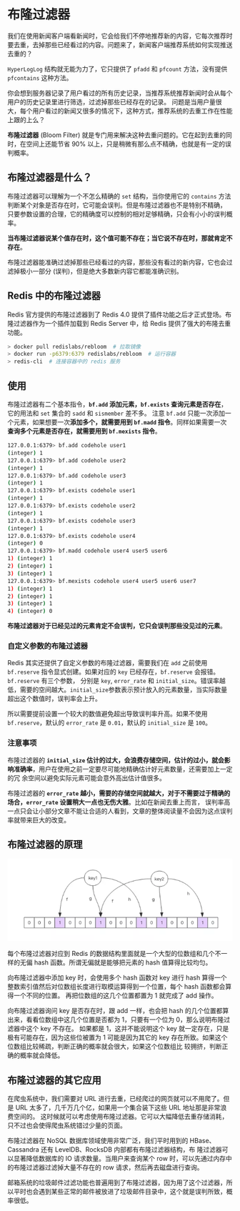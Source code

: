 # 布隆过滤器

我们在使用新闻客户端看新闻时，它会给我们不停地推荐新的内容，它每次推荐时要去重，去掉那些已经看过的内容。问题来了，新闻客户端推荐系统如何实现推送去重的？

`HyperLogLog` 结构就无能为力了，它只提供了 `pfadd` 和 `pfcount` 方法，没有提供 `pfcontains` 这种方法。

你会想到服务器记录了用户看过的所有历史记录，当推荐系统推荐新闻时会从每个用户的历史记录里进行筛选，过滤掉那些已经存在的记录。
问题是当用户量很大，每个用户看过的新闻又很多的情况下，这种方式，推荐系统的去重工作在性能上跟的上么？

**布隆过滤器** (Bloom Filter) 就是专门用来解决这种去重问题的。它在起到去重的同时，在空间上还能节省 90% 以上，只是稍微有那么点不精确，也就是有一定的误判概率。

## 布隆过滤器是什么？

布隆过滤器可以理解为一个不怎么精确的 `set` 结构，当你使用它的 `contains` 方法判断某个对象是否存在时，它可能会误判。但是布隆过滤器也不是特别不精确，
只要参数设置的合理，它的精确度可以控制的相对足够精确，只会有小小的误判概率。

**当布隆过滤器说某个值存在时，这个值可能不存在；当它说不存在时，那就肯定不存在**。

布隆过滤器能准确过滤掉那些已经看过的内容，那些没有看过的新内容，它也会过滤掉极小一部分 (误判)，但是绝大多数新内容它都能准确识别。

## Redis 中的布隆过滤器
Redis 官方提供的布隆过滤器到了 Redis 4.0 提供了插件功能之后才正式登场。布隆过滤器作为一个插件加载到 Redis Server 中，给 Redis 提供了强大的布隆去重功能。

```sh
> docker pull redislabs/rebloom  # 拉取镜像
> docker run -p6379:6379 redislabs/rebloom  # 运行容器
> redis-cli  # 连接容器中的 redis 服务
```

## 使用
布隆过滤器有二个基本指令，**`bf.add` 添加元素，`bf.exists` 查询元素是否存在**，它的用法和 `set` 集合的 `sadd` 和 `sismember` 差不多。
注意 `bf.add` 只能一次添加一个元素，如果想要一次**添加多个，就需要用到 `bf.madd` 指令**。同样如果需要一次**查询多个元素是否存在，就需要用到 `bf.mexists` 指令**。

```sh
127.0.0.1:6379> bf.add codehole user1
(integer) 1
127.0.0.1:6379> bf.add codehole user2
(integer) 1
127.0.0.1:6379> bf.add codehole user3
(integer) 1
127.0.0.1:6379> bf.exists codehole user1
(integer) 1
127.0.0.1:6379> bf.exists codehole user2
(integer) 1
127.0.0.1:6379> bf.exists codehole user3
(integer) 1
127.0.0.1:6379> bf.exists codehole user4
(integer) 0
127.0.0.1:6379> bf.madd codehole user4 user5 user6
1) (integer) 1
2) (integer) 1
3) (integer) 1
127.0.0.1:6379> bf.mexists codehole user4 user5 user6 user7
1) (integer) 1
2) (integer) 1
3) (integer) 1
4) (integer) 0
```

**布隆过滤器对于已经见过的元素肯定不会误判，它只会误判那些没见过的元素**。

### 自定义参数的布隆过滤器
Redis 其实还提供了自定义参数的布隆过滤器，需要我们在 `add` 之前使用 `bf.reserve` 指令显式创建。如果对应的 `key` 已经存在，`bf.reserve` 会报错。`bf.reserve` 有三个参数，
分别是 `key`, `error_rate` 和 `initial_size`。错误率越低，需要的空间越大。`initial_size`参数表示预计放入的元素数量，当实际数量超出这个数值时，误判率会上升。

所以需要提前设置一个较大的数值避免超出导致误判率升高。如果不使用 `bf.reserve`，默认的 `error_rate` 是 `0.01`，默认的 `initial_size` 是 `100`。

### 注意事项
布隆过滤器的 **`initial_size` 估计的过大，会浪费存储空间，估计的过小，就会影响准确率**，用户在使用之前一定要尽可能地精确估计好元素数量，还需要加上一定的冗
余空间以避免实际元素可能会意外高出估计值很多。

布隆过滤器的 **`error_rate` 越小，需要的存储空间就越大，对于不需要过于精确的场合，`error_rate` 设置稍大一点也无伤大雅**。比如在新闻去重上而言，
误判率高一点只会让小部分文章不能让合适的人看到，文章的整体阅读量不会因为这点误判率就带来巨大的改变。

## 布隆过滤器的原理
![](../../imgs/bloom-filter.jpg)

每个布隆过滤器对应到 Redis 的数据结构里面就是一个大型的位数组和几个不一样的无偏 hash 函数。所谓无偏就是能够把元素的 hash 值算得比较均匀。

向布隆过滤器中添加 key 时，会使用多个 hash 函数对 key 进行 hash 算得一个整数索引值然后对位数组长度进行取模运算得到一个位置，每个 hash 函数都会算得一个不同的位置。
再把位数组的这几个位置都置为 1 就完成了 add 操作。

向布隆过滤器询问 key 是否存在时，跟 add 一样，也会把 hash 的几个位置都算出来，看看位数组中这几个位置是否都为 1，只要有一个位为 0，那么说明布隆过滤器中这个 key 不存在。
如果都是 1，这并不能说明这个 key 就一定存在，只是极有可能存在，因为这些位被置为 1 可能是因为其它的 key 存在所致。如果这个位数组比较稀疏，判断正确的概率就会很大，如果这个位数组比
较拥挤，判断正确的概率就会降低。

## 布隆过滤器的其它应用
在爬虫系统中，我们需要对 URL 进行去重，已经爬过的网页就可以不用爬了。但是 URL 太多了，几千万几个亿，如果用一个集合装下这些 URL 地址那是非常浪费空间的。
这时候就可以考虑使用布隆过滤器。它可以大幅降低去重存储消耗，只不过也会使得爬虫系统错过少量的页面。

布隆过滤器在 NoSQL 数据库领域使用非常广泛，我们平时用到的 HBase、Cassandra 还有 LevelDB、RocksDB 内部都有布隆过滤器结构，布
隆过滤器可以显著降低数据库的 IO 请求数量。当用户来查询某个 row 时，可以先通过内存中的布隆过滤器过滤掉大量不存在的 row 请求，然后再去磁盘进行查询。

邮箱系统的垃圾邮件过滤功能也普遍用到了布隆过滤器，因为用了这个过滤器，所以平时也会遇到某些正常的邮件被放进了垃圾邮件目录中，这个就是误判所致，概率很低。
